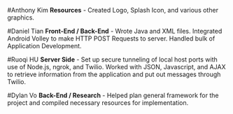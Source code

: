 #Anthony Kim
**Resources** - Created Logo, Splash Icon, and various other graphics.

#Daniel Tian
**Front-End / Back-End** - Wrote Java and XML files. Integrated Android Volley to make HTTP POST Requests to server.
                           Handled bulk of Application Development.

#Ruoqi HU
**Server Side** - Set up secure tunneling of local host ports with use of Node.js, ngrok, and Twilio. Worked with JSON, Javascript,
                  and AJAX to retrieve information from the application and put out messages through Twilio.

#Dylan Vo
**Back-End / Research** - Helped plan general framework for the project and compiled necessary resources for implementation.
